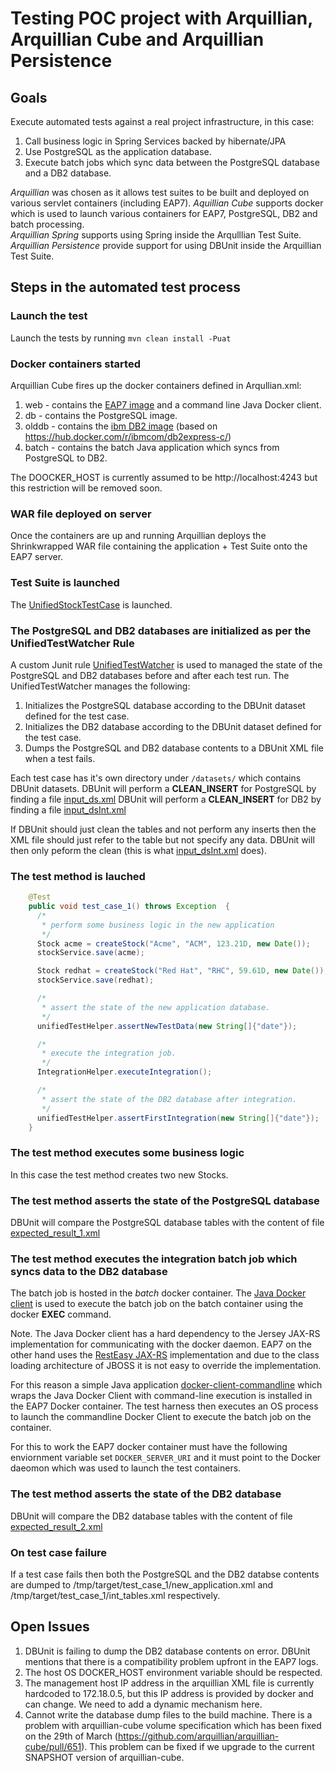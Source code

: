 # Testing POC project with Arquillian, Arquillian Cube and Arquillian Persistence
## Goals
Execute automated tests against a real project infrastructure, in this case:
1. Call business logic in Spring Services backed by hibernate/JPA
2. Use PostgreSQL as the application database.
3. Execute batch jobs which sync data between the PostgreSQL database and a DB2 database.

*Arquillian* was chosen as it allows test suites to be built and deployed on various servlet containers (including EAP7).   *Aquillian Cube* supports docker which is used to launch various containers for EAP7, PostgreSQL, DB2 and batch processing.  
*Arquillian Spring* supports using Spring inside the Arqulllian Test Suite.  
*Arquillian Persistence* provide support for using DBUnit inside the Arquillian Test Suite.  

## Steps in the automated test process

### Launch the test
Launch the tests by running `mvn clean install -Puat`

### Docker containers started 
Arquillian Cube fires up the docker containers defined in Arqullian.xml:
1. web - contains the [EAP7 image](https://hub.docker.com/r/scottysinclair/eap-test/) and a command line Java Docker client.
2. db - contains the PostgreSQL image.
3. olddb - contains the [ibm DB2 image](https://hub.docker.com/r/scottysinclair/db2-express-sr/) (based on https://hub.docker.com/r/ibmcom/db2express-c/)
4. batch - contains the batch Java application which syncs from PostgreSQL to DB2.

The DOOCKER_HOST is currently assumed to be http://localhost:4243 but this restriction will be removed soon.

### WAR file deployed on server
Once the containers are up and running Arquillian deploys the Shrinkwrapped WAR file containing the application + Test Suite onto the EAP7 server.

### Test Suite is launched
The [UnifiedStockTestCase](./src/test/java/com/acme/spring/hibernate/service/impl/UnifiedStockTestCase.java) is launched.

### The PostgreSQL and DB2 databases are initialized as per the UnifiedTestWatcher Rule
A custom Junit rule [UnifiedTestWatcher](./src/test/java/com/acme/spring/hibernate/UnifiedTestWatcher.java) is used to managed the state of the PostgreSQL and DB2 databases before and after each test run. The UnifiedTestWatcher manages the following:
1. Initializes the PostgreSQL database according to the DBUnit dataset defined for the test case.
2. Initializes the DB2 database according to the DBUnit dataset defined for the test case.
3. Dumps the PostgreSQL and DB2 database contents to a DBUnit XML file when a test fails.

Each test case has it's own directory under `/datasets/` which contains DBUnit datasets.
DBUnit will perform a **CLEAN_INSERT** for PostgreSQL by finding a file [input_ds.xml](./src/test/resources/datasets/test_case_1/input_ds.xml)
DBUnit will perform a **CLEAN_INSERT** for DB2 by finding a file [input_dsInt.xml](./src/test/resources/datasets/test_case_1/input_dsInt.xml)

If DBUnit should just clean the tables and not perform any inserts then the XML file should just refer to the table but not specify any data. DBUnit will then only peform the clean (this is what [input_dsInt.xml](./src/test/resources/datasets/test_case_1/input_dsInt.xml) does).

### The test method is lauched
```Java
    @Test
    public void test_case_1() throws Exception  {
      /*
       * perform some business logic in the new application
       */
      Stock acme = createStock("Acme", "ACM", 123.21D, new Date());
      stockService.save(acme);

      Stock redhat = createStock("Red Hat", "RHC", 59.61D, new Date());
      stockService.save(redhat);

      /*
       * assert the state of the new application database.
       */
      unifiedTestHelper.assertNewTestData(new String[]{"date"});

      /*
       * execute the integration job.
       */
      IntegrationHelper.executeIntegration();

      /*
       * assert the state of the DB2 database after integration.
       */
      unifiedTestHelper.assertFirstIntegration(new String[]{"date"});
    }
```

### The test method executes some business logic
In this case the test method creates two new Stocks.

### The test method asserts the state of the PostgreSQL database
DBUnit will compare the PostgreSQL database tables with the content of file [expected_result_1.xml](src/test/resources/datasets/test_case_1/expected_result_1.xml)

### The test method executes the integration batch job which syncs data to the DB2 database
The batch job is hosted in the *batch* docker container. The [Java Docker client](https://github.com/docker-java/docker-java) is used to execute the batch job on the batch container using the docker **EXEC** command.

Note. The Java Docker client has a hard dependency to the Jersey JAX-RS implementation for communicating with the docker daemon. EAP7 on the other hand uses the [RestEasy JAX-RS](http://resteasy.jboss.org/) implementation and due to the class loading architecture of JBOSS it is not easy to override the implementation.

For this reason a simple Java application [docker-client-commandline](https://github.com/scottysinclair/docker-client-commandline) which wraps the Java Docker Client with command-line execution is installed in the EAP7 Docker container. The test harness then executes an OS process to launch the commandline Docker Client to execute the batch job on the container.

For this to work the EAP7 docker container must have the following enviornment variable set `DOCKER_SERVER_URI` and it must point to the Docker daeomon which was used to launch the test containers.

### The test method asserts the state of the DB2 database
DBUnit will compare the DB2 database tables with the content of file [expected_result_2.xml](src/test/resources/datasets/test_case_1/expected_result_2.xml)

### On test case failure
If a test case fails then both the PostgreSQL and the DB2 databse contents are dumped to /tmp/target/test_case_1/new_application.xml and /tmp/target/test_case_1/int_tables.xml respectively.

## Open Issues
1. DBUnit is failing to dump the DB2 database contents on error. DBUnit mentions that there is a compatibility problem upfront in the EAP7 logs.
2. The host OS DOCKER_HOST environment variable should be respected.
3. The management host IP address in the arquillian XML file is currently hardcoded to 172.18.0.5, but this IP address is provided by docker and can change. We need to add a dynamic mechanism here.
4. Cannot write the database dump files to the build machine. There is a problem with arquillian-cube volume specification which has been fixed on the 29th of March (https://github.com/arquillian/arquillian-cube/pull/651). This problem can be fixed if we upgrade to the current SNAPSHOT version of arquillian-cube. 

